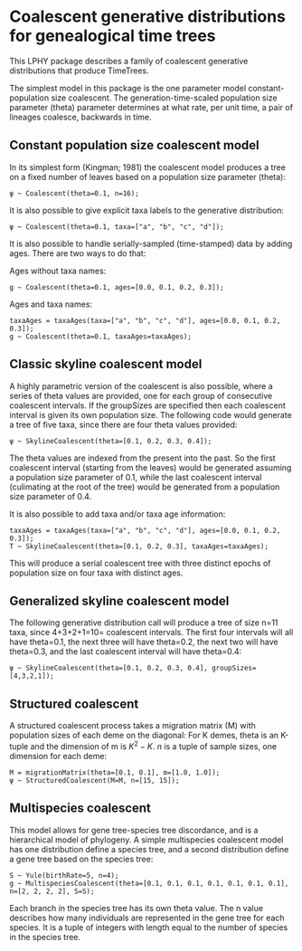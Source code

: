 # Coalescent generative distributions for genealogical time trees

This LPHY package describes a family of coalescent generative distributions that produce TimeTrees.

The simplest model in this package is the one parameter model constant-population size coalescent. 
The generation-time-scaled population size parameter (theta) parameter determines at 
what rate, per unit time, a pair of lineages coalesce, backwards in time. 

## Constant population size coalescent model

In its simplest form (Kingman; 1981) the coalescent model produces a tree on a fixed number of leaves based on a population size 
parameter (theta):

```
ψ ~ Coalescent(theta=0.1, n=16);
```

It is also possible to give explicit taxa labels to the generative distribution:

```
ψ ~ Coalescent(theta=0.1, taxa=["a", "b", "c", "d"]);
```

It is also possible to handle serially-sampled (time-stamped) data by adding ages. There are two ways to do that:

Ages without taxa names:

```
g ~ Coalescent(theta=0.1, ages=[0.0, 0.1, 0.2, 0.3]);
```

Ages and taxa names:

```
taxaAges = taxaAges(taxa=["a", "b", "c", "d"], ages=[0.0, 0.1, 0.2, 0.3]); 
g ~ Coalescent(theta=0.1, taxaAges=taxaAges);
```



## Classic skyline coalescent model

A highly parametric version of the coalescent is also possible, where a series of theta values are provided, one for each
group of consecutive coalescent intervals. If the groupSizes are specified then each coalescent interval is given its
own population size. The following code would generate a tree of five taxa, since there are four theta values provided:

```
ψ ~ SkylineCoalescent(theta=[0.1, 0.2, 0.3, 0.4]);
```

The theta values are indexed from the present into the past. So the first coalescent interval (starting from the leaves)
would be generated assuming a population size parameter of 0.1, while the last coalescent interval (culimating at the
root of the tree) would be generated from a population size parameter of 0.4.

It is also possible to add taxa and/or taxa age information:

```
taxaAges = taxaAges(taxa=["a", "b", "c", "d"], ages=[0.0, 0.1, 0.2, 0.3]); 
T ~ SkylineCoalescent(theta=[0.1, 0.2, 0.3], taxaAges=taxaAges);
```

This will produce a serial coalescent tree with three distinct epochs of population size on four taxa with distinct ages.


## Generalized skyline coalescent model

The following generative distribution call will produce a tree of size n=11 taxa, since 4+3+2+1=10= coalescent intervals.
The first four intervals will all have theta=0.1, the next three will have theta=0.2, the next two will have theta=0.3,
and the last coalescent interval will have theta=0.4:

```
ψ ~ SkylineCoalescent(theta=[0.1, 0.2, 0.3, 0.4], groupSizes=[4,3,2,1]);
```

## Structured coalescent

A structured coalescent process takes a migration matrix (M) with population sizes of each deme on the diagonal:
For K demes, theta is an K-tuple and the dimension of m is $K^2 - K$. $n$ is a tuple of sample sizes, one
dimension for each deme:

```
M = migrationMatrix(theta=[0.1, 0.1], m=[1.0, 1.0]);
ψ ~ StructuredCoalescent(M=M, n=[15, 15]);
```

## Multispecies coalescent

This model allows for gene tree-species tree discordance, and is a hierarchical model of phylogeny. A simple
multispecies coalescent model has one distribution define a species tree, and a second distribution define a gene tree
based on the species tree:

```
S ~ Yule(birthRate=5, n=4);
g ~ MultispeciesCoalescent(theta=[0.1, 0.1, 0.1, 0.1, 0.1, 0.1, 0.1], n=[2, 2, 2, 2], S=S);
```

Each branch in the species tree has its own theta value. The n value describes how many individuals are represented in
the gene tree for each species. It is a tuple of integers with length equal to the number of species in the species 
tree.